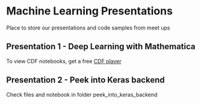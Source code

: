 # Machine Learning Presentations

Place to store our presentations and code samples from meet ups


## Presentation 1 - Deep Learning with Mathematica

To view CDF notebooks, get a free [CDF player](https://www.wolfram.com/cdf-player/)


## Presentation 2 - Peek into Keras backend

Check files and notebook in folder peek_into_keras_backend